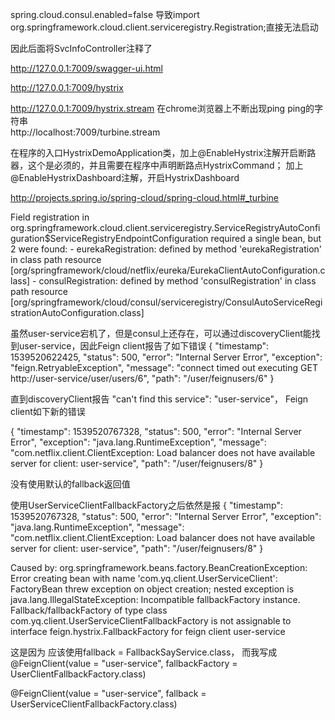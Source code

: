 
spring.cloud.consul.enabled=false 导致import org.springframework.cloud.client.serviceregistry.Registration;直接无法启动  

因此后面将SvcInfoController注释了  

http://127.0.0.1:7009/swagger-ui.html

http://127.0.0.1:7009/hystrix

http://127.0.0.1:7009/hystrix.stream  在chrome浏览器上不断出现ping  ping的字符串  
http://localhost:7009/turbine.stream 


在程序的入口HystrixDemoApplication类，加上@EnableHystrix注解开启断路器，这个是必须的，并且需要在程序中声明断路点HystrixCommand；
加上@EnableHystrixDashboard注解，开启HystrixDashboard  

http://projects.spring.io/spring-cloud/spring-cloud.html#_turbine 
 
 
 Field registration in org.springframework.cloud.client.serviceregistry.ServiceRegistryAutoConfiguration$ServiceRegistryEndpointConfiguration required a single bean, but 2 were found:
 	- eurekaRegistration: defined by method 'eurekaRegistration' in class path resource [org/springframework/cloud/netflix/eureka/EurekaClientAutoConfiguration.class]
 	- consulRegistration: defined by method 'consulRegistration' in class path resource [org/springframework/cloud/consul/serviceregistry/ConsulAutoServiceRegistrationAutoConfiguration.class]


虽然user-service宕机了，但是consul上还存在，可以通过discoveryClient能找到user-service，因此Feign client报告了如下错误
{
  "timestamp": 1539520622425,
  "status": 500,
  "error": "Internal Server Error",
  "exception": "feign.RetryableException",
  "message": "connect timed out executing GET http://user-service/user/users/6",
  "path": "/user/feignusers/6"
}

直到discoveryClient报告 "can't find this service": "user-service"， Feign client如下新的错误

{
  "timestamp": 1539520767328,
  "status": 500,
  "error": "Internal Server Error",
  "exception": "java.lang.RuntimeException",
  "message": "com.netflix.client.ClientException: Load balancer does not have available server for client: user-service",
  "path": "/user/feignusers/8"
}

没有使用默认的fallback返回值
  
  
  使用UserServiceClientFallbackFactory之后依然是报
  {
    "timestamp": 1539520767328,
    "status": 500,
    "error": "Internal Server Error",
    "exception": "java.lang.RuntimeException",
    "message": "com.netflix.client.ClientException: Load balancer does not have available server for client: user-service",
    "path": "/user/feignusers/8"
  }
  
  
  Caused by: org.springframework.beans.factory.BeanCreationException: Error creating bean with name 'com.yq.client.UserServiceClient': 
  FactoryBean threw exception on object creation; 
  nested exception is java.lang.IllegalStateException: Incompatible fallbackFactory instance. Fallback/fallbackFactory of type class com.yq.client.UserServiceClientFallbackFactory is not assignable to interface feign.hystrix.FallbackFactory for feign client user-service

这是因为
应该使用fallback = FallbackSayService.class， 而我写成 @FeignClient(value = "user-service", fallbackFactory = UserClientFallbackFactory.class)

@FeignClient(value = "user-service", fallback = UserServiceClientFallbackFactory.class)